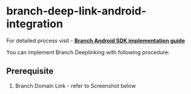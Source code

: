 # branch-deep-link-android-integration

For detailed process visit - **<a href="https://help.branch.io/developers-hub/docs/android-basic-integration" target="_blank">Branch Android SDK implementation guide</a>**

You can implement Branch Deeplinking with following procedure:

## Prerequisite
1. Branch Domain Link - refer to Screenshot below

